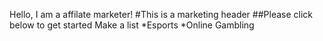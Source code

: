 Hello, I am a affilate marketer!
#This is a marketing header
##Please click below to get started
Make a list
*Esports
*Online Gambling
